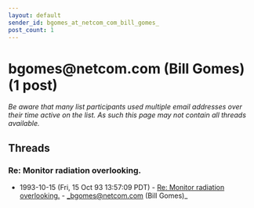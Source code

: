 ```yaml
---
layout: default
sender_id: bgomes_at_netcom_com_bill_gomes_
post_count: 1
---
```


# bgomes<span>@</span>netcom.com (Bill Gomes) (1 post)

_Be aware that many list participants used multiple email addresses over their time active on the list. As such this page may not contain all threads available._

## Threads

### Re: Monitor radiation overlooking.
+ 1993-10-15 (Fri, 15 Oct 93 13:57:09 PDT) - [Re: Monitor radiation overlooking.](/archive/1993/10/1f26d7ae7f38d6749053aaef509e8dc65cc622243b6603060d838cfe51b3ea9f) - _bgomes@netcom.com (Bill Gomes)_


